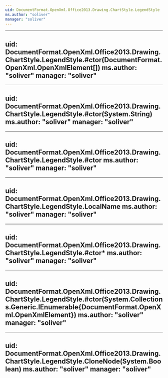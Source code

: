 ```yaml
---
uid: DocumentFormat.OpenXml.Office2013.Drawing.ChartStyle.LegendStyle
ms.author: "soliver"
manager: "soliver"
---
```


---
uid: DocumentFormat.OpenXml.Office2013.Drawing.ChartStyle.LegendStyle.#ctor(DocumentFormat.OpenXml.OpenXmlElement[])
ms.author: "soliver"
manager: "soliver"
---

---
uid: DocumentFormat.OpenXml.Office2013.Drawing.ChartStyle.LegendStyle.#ctor(System.String)
ms.author: "soliver"
manager: "soliver"
---

---
uid: DocumentFormat.OpenXml.Office2013.Drawing.ChartStyle.LegendStyle.#ctor
ms.author: "soliver"
manager: "soliver"
---

---
uid: DocumentFormat.OpenXml.Office2013.Drawing.ChartStyle.LegendStyle.LocalName
ms.author: "soliver"
manager: "soliver"
---

---
uid: DocumentFormat.OpenXml.Office2013.Drawing.ChartStyle.LegendStyle.#ctor*
ms.author: "soliver"
manager: "soliver"
---

---
uid: DocumentFormat.OpenXml.Office2013.Drawing.ChartStyle.LegendStyle.#ctor(System.Collections.Generic.IEnumerable{DocumentFormat.OpenXml.OpenXmlElement})
ms.author: "soliver"
manager: "soliver"
---

---
uid: DocumentFormat.OpenXml.Office2013.Drawing.ChartStyle.LegendStyle.CloneNode(System.Boolean)
ms.author: "soliver"
manager: "soliver"
---
